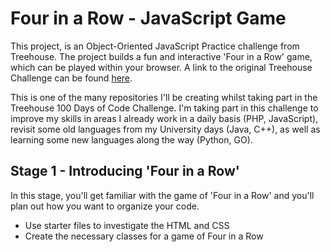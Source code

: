 # Four in a Row - JavaScript Game
This project, is an Object-Oriented JavaScript Practice challenge from Treehouse. The project builds a fun and interactive 'Four in a Row' game, which can be played within your browser. A link to the original Treehouse Challenge can be found [here](https://teamtreehouse.com/library/objectoriented-javascript-challenge).

This is one of the many repositories I'll be creating whilst taking part in the Treehouse 100 Days of Code Challenge. I'm taking part in this challenge to improve my skills in areas I already work in a daily basis (PHP, JavaScript), revisit some old languages from my University days (Java, C++), as well as learning some new languages along the way (Python, GO).

## Stage 1 - Introducing 'Four in a Row'
In this stage, you'll get familiar with the game of 'Four in a Row' and you'll plan out how you want to organize your code.
- Use starter files to investigate the HTML and CSS
- Create the necessary classes for a game of Four in a Row
